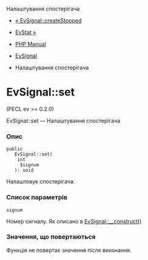 Налаштування спостерігача

-   [« EvSignal::createStopped](evsignal.createstopped.html)
    
-   [EvStat »](class.evstat.html)
    
-   [PHP Manual](index.html)
    
-   [EvSignal](class.evsignal.html)
    
-   Налаштування спостерігача
    

# EvSignal::set

(PECL ev >= 0.2.0)

EvSignal::set — Налаштування спостерігача

### Опис

```methodsynopsis
public
   EvSignal::set(
    int
     $signum
   ): void
```

Налаштовує спостерігача.

### Список параметрів

`signum`

Номер сигналу. Як описано в [EvSignal::\_\_construct()](evsignal.construct.html)

### Значення, що повертаються

Функція не повертає значення після виконання.